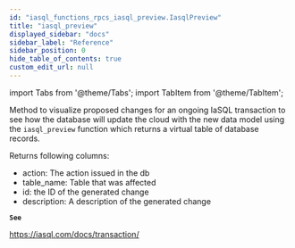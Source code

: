 ```yaml
---
id: "iasql_functions_rpcs_iasql_preview.IasqlPreview"
title: "iasql_preview"
displayed_sidebar: "docs"
sidebar_label: "Reference"
sidebar_position: 0
hide_table_of_contents: true
custom_edit_url: null
---
```


import Tabs from '@theme/Tabs';
import TabItem from '@theme/TabItem';

Method to visualize proposed changes for an ongoing IaSQL transaction to see how the database will update
the cloud with the new data model using the `iasql_preview` function which returns a virtual table of database records.

Returns following columns:
- action: The action issued in the db
- table_name: Table that was affected
- id: the ID of the generated change
- description: A description of the generated change

**`See`**

https://iasql.com/docs/transaction/

